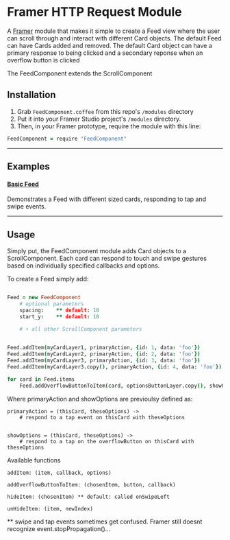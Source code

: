 # Framer HTTP Request Module

A [Framer](http://framerjs.com) module that makes it simple to create a Feed view where the user can scroll through and interact with different Card objects. 
The default Feed can have Cards added and removed.
The default Card object can have a primary response to being clicked and a secondary reponse when an overflow button is clicked 

The FeedComponent extends the ScrollComponent

## Installation

1. Grab `FeedComponent.coffee` from this repo's `/modules` directory
2. Put it into your Framer Studio project's  `/modules` directory. 
3. Then, in your Framer prototype, require the module with this line:

```coffeescript
FeedComponent = require "FeedComponent"
```
---

## Examples

#### [Basic Feed](https://framer.cloud/SjdUT)

Demonstrates a Feed with different sized cards, responding to tap and swipe events. 

---

## Usage

Simply put, the FeedComponent module adds Card objects to a ScrollComponent. Each card can respond to touch and swipe gestures based on individually specified callbacks and options. 


To create a Feed simply add:

```coffeescript

Feed = new FeedComponent
	# optional parameters
	spacing: 	** default: 10
	start_y:  	** default: 10
	
	# + all other ScrollComponent parameters


Feed.addItem(myCardLayer1, primaryAction, {id: 1, data: 'foo'})
Feed.addItem(myCardLayer2, primaryAction, {id: 2, data: 'foo'})
Feed.addItem(myCardLayer3, primaryAction, {id: 3, data: 'foo'})
Feed.addItem(myCardLayer3.copy(), primaryAction, {id: 4, data: 'foo'})

for card in Feed.items	
	Feed.addOverflowButtonToItem(card, optionsButtonLayer.copy(), showOptions)

```

Where primaryAction and showOptions are previoulsy defined as: 
```
primaryAction = (thisCard, theseOptions) ->
	# respond to a tap event on thisCard with theseOptions


showOptions = (thisCard, theseOptions) ->
	# respond to a tap on the overflowButton on thisCard with theseOptions

```

Available functions

```
addItem: (item, callback, options)

addOverflowButtonToItem: (chosenItem, button, callback)

hideItem: (chosenItem) ** default: called onSwipeLeft

unHideItem: (item, newIndex)
```


** swipe and tap events sometimes get confused. Framer still doesnt recognize event.stopPropagation()...



